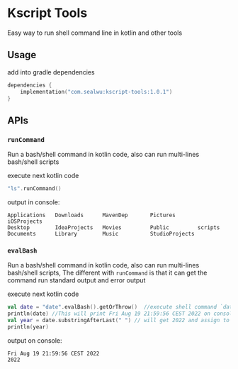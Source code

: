 # Kscript Tools

Easy way to run shell command line in kotlin and other tools

## Usage

add into gradle dependencies

```kotlin
dependencies {
    implementation("com.sealwu:kscript-tools:1.0.1")
}
```

## APIs

### `runCommand`
Run a bash/shell command in kotlin code, also can run multi-lines bash/shell scripts

execute next kotlin code
```kotlin
"ls".runCommand()
```
output in console:
```shell
Applications   Downloads      MavenDep       Pictures       iOSProjects
Desktop        IdeaProjects   Movies         Public         scripts
Documents      Library        Music          StudioProjects
```

### `evalBash`
Run a bash/shell command in kotlin code, also can run multi-lines bash/shell scripts,
The different with `runCommand` is that it can get the command run standard output and error output

execute next kotlin code
```kotlin
val date = "date".evalBash().getOrThrow()  //execute shell command `date` and get the command's output and set the content to date variable
println(date) //This will print Fri Aug 19 21:59:56 CEST 2022 on console
val year = date.substringAfterLast(" ") // will get 2022 and assign to `year`
println(year)
```

output on console:
```shell
Fri Aug 19 21:59:56 CEST 2022
2022
```
